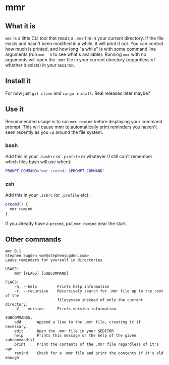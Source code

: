 # mmr 

## What it is

`mmr` is a little CLI tool that reads a `.mmr` file in your current directory. If the file exists and hasn't been modified in a while, it will print it out. You can control how much is printed, and how long "a while" is with some command line arguments (run `mmr -h` to see what's available). Running `mmr` with no arguments will open the `.mmr` file in your current directory (regardless of whether it exists) in your `$EDITOR`.

## Install it

For now just `git clone` and `cargo install`. Real releases later maybe?

## Use it

Recommended usage is to run `mmr remind` before displaying your command prompt. This will cause mmr to automatically print reminders you haven't seen recently as you `cd` around the file system. 

### bash

Add this in your `.bashrc` or `.profile` or whatever (I still can't remember which files bash will use when):

```sh
PROMPT_COMMAND="mmr remind; $PROMPT_COMMAND"
```

### zsh

Add this in your `.zshrc` (or `.profile` etc):

```zsh
precmd() {
  mmr remind
}
```

If you already have a `precmd`, put `mmr remind` near the start.

## Other commands

```
mmr 0.1
Stephen Sugden <me@stephensugden.com>
Leave reminders for yourself in directories

USAGE:
    mmr [FLAGS] [SUBCOMMAND]

FLAGS:
    -h, --help         Prints help information
    -r, --recursive    Recursively search for .mmr file up to the root of the
                       filesystem instead of only the current directory.
    -V, --version      Prints version information

SUBCOMMANDS:
    add       Append a line to the .mmr file, creating it if necessary.
    edit      Open the .mmr file in your $EDITOR
    help      Prints this message or the help of the given subcommand(s)
    print     Print the contents of the .mmr file regardless of it's age
    remind    Check for a .mmr file and print the contents if it's old enough
```